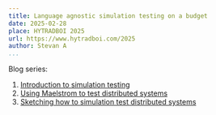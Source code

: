 ```yaml
---
title: Language agnostic simulation testing on a budget
date: 2025-02-28
place: HYTRADBOI 2025
url: https://www.hytradboi.com/2025
author: Stevan A
...
```


Blog series:

1. [Introduction to simulation
   testing](https://github.com/pragma-org/simulation-testing/blob/main/blog/src/00-introduction.md)
2. [Using Maelstrom to test distributed
   systems](https://github.com/pragma-org/simulation-testing/blob/main/blog/src/02-maelstrom-testing-echo-example.md)
3. [Sketching how to simulation test distributed
   systems](https://github.com/pragma-org/simulation-testing/blob/main/blog/src/03-simulation-testing-echo-example.md)

